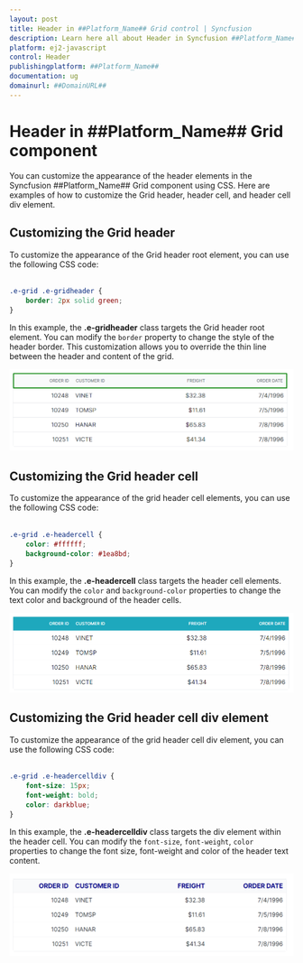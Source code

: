 ```yaml
---
layout: post
title: Header in ##Platform_Name## Grid control | Syncfusion
description: Learn here all about Header in Syncfusion ##Platform_Name## Grid control of Syncfusion Essential JS 2 and more.
platform: ej2-javascript
control: Header 
publishingplatform: ##Platform_Name##
documentation: ug
domainurl: ##DomainURL##
---
```


# Header in ##Platform_Name## Grid component

You can customize the appearance of the header elements in the Syncfusion ##Platform_Name## Grid component using CSS. Here are examples of how to customize the Grid header, header cell, and header cell div element.

## Customizing the Grid header

To customize the appearance of the Grid header root element, you can use the following CSS code:

```css

.e-grid .e-gridheader {
    border: 2px solid green;
}
```
In this example, the **.e-gridheader** class targets the Grid header root element. You can modify the `border` property to change the style of the header border. This customization allows you to override the thin line between the header and content of the grid.

![Grid header](../images/grid-header.png)

## Customizing the Grid header cell

To customize the appearance of the grid header cell elements, you can use the following CSS code:

```css

.e-grid .e-headercell {
    color: #ffffff;
    background-color: #1ea8bd;
}

```
In this example, the **.e-headercell** class targets the header cell elements. You can modify the `color` and `background-color` properties to change the text color and background of the header cells.

![Grid header cell](../images/grid-header-cell.png)

## Customizing the Grid header cell div element

To customize the appearance of the grid header cell div element, you can use the following CSS code:

```css

.e-grid .e-headercelldiv {
    font-size: 15px;
    font-weight: bold;
    color: darkblue;
}
```
In this example, the **.e-headercelldiv** class targets the div element within the header cell. You can modify the `font-size`, `font-weight`, `color` properties to change the font size, font-weight and color of the header text content.

![Grid header cell div element](../images/grid-header-cell-div-element.png)
